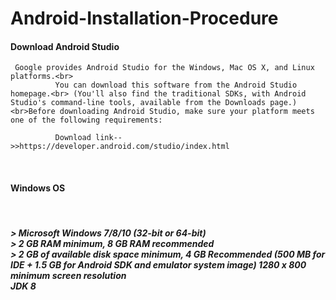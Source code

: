 # Android-Installation-Procedure

  <h4>Download Android Studio</h4>

     Google provides Android Studio for the Windows, Mac OS X, and Linux platforms.<br>
              You can download this software from the Android Studio homepage.<br> (You'll also find the traditional SDKs, with Android Studio's command-line tools, available from the Downloads page.) <br>Before downloading Android Studio, make sure your platform meets one of the following requirements:
        
              Download link-->>https://developer.android.com/studio/index.html
<br>
  <h4>Windows OS</h4></br>
<h5>
 > Microsoft Windows 7/8/10 (32-bit or 64-bit)<br>
 > 2 GB RAM minimum, 8 GB RAM recommended<br>
 > 2 GB of available disk space minimum, 4 GB Recommended (500 MB for IDE + 1.5 GB for Android SDK and emulator system image)
   1280 x 800 minimum screen resolution<br>
   JDK 8
</h5>
